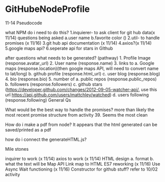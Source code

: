 # GitHubeNodeProfile
11-14 Pseudocode

what NPM do i need to do this?
    1.inquierer- to ask client for git hub data(x 11/14)
        questions being asked
        a.user name
        b.favorite color ()
    2.util- to handle promises (x 11/16)
    3.git hub api documentation (x 11/14)
    4.axios?(x 11/14)
    5.google maps api?
    6.seperate api for stars in GIthub

after questions what needs to be generated? (pathway)
    1. Profile Image (response.avatar_url)
    2. User name (response.name)
    3. links to
        a. Google maps (response.location)(then google maps API, will need to convert name to lat/long)
        b. github profile (response.html_url)
        c. user blog (response.blog)
    4. bio (response.bio)
    5. number of
        a. public repos (response.public_repos)
        b. followers (response.followers)
        c. github stars (https://developer.github.com/changes/2012-09-05-watcher-api/, use this url https://api.github.com/users/mattchley/watched)
        d. users following (response.following)
General Qs

What would be the best way to handle the promises?
more than likely the most recent promise structure from activity 39. Seems the most clean

How do i make a pdf from node?
It appears that the html generated can be saved/printed as a pdf

how do i connect the generateHTML.js?

Mile stones

inquirer to work (x 11/14)
axios to work (x 11/14)
HTML design
    a. format
    b. what the text will be
Map API
Link map to HTML
ES7 reworking (x 11/16)
Use Async Wait functioning (x 11/16) 
Constructor for github stuff? refer to 10/02 activity



